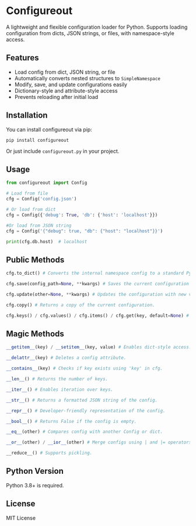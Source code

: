 # Configureout

A lightweight and flexible configuration loader for Python. Supports loading configuration from dicts, JSON strings, or files, with namespace-style access.

## Features

- Load config from dict, JSON string, or file
- Automatically converts nested structures to `SimpleNamespace`
- Modify, save, and update configurations easily
- Dictionary-style and attribute-style access
- Prevents reloading after initial load

## Installation

You can install configureout via pip:

```
pip install configureout
```

Or just include `configureout.py` in your project.

## Usage

```python
from configureout import Config

# Load from file
cfg = Config('config.json')

# Or load from dict
cfg = Config({'debug': True, 'db': {'host': 'localhost'}})

#Or load from JSON string
cfg = Config('{"debug": true, "db": {"host": "localhost"}}')

print(cfg.db.host)  # localhost
```

## Public Methods
```python
cfg.to_dict() # Converts the internal namespace config to a standard Python dictionary.

cfg.save(config_path=None, **kwargs) # Saves the current configuration to a JSON file. (Attribute "config_path" is required for non-file configs.)

cfg.update(other=None, **kwargs) # Updates the configuration with new values (from dict or keyword args).

cfg.copy() # Returns a copy of the current configuration.

cfg.keys() / cfg.values() / cfg.items() / cfg.get(key, default=None) # Standard dictionary-style access methods.
```

## Magic Methods
```python
__getitem__(key) / __setitem__(key, value) # Enables dict-style access: cfg['key'].

__delattr__(key) # Deletes a config attribute.

__contains__(key) # Checks if key exists using 'key' in cfg.

__len__() # Returns the number of keys.

__iter__() # Enables iteration over keys.

__str__() # Returns a formatted JSON string of the config.

__repr__() # Developer-friendly representation of the config.

__bool__() # Returns False if the config is empty.

__eq__(other) # Compares config with another Config or dict.

__or__(other) / __ior__(other) # Merge configs using | and |= operators.

__reduce__() # Supports pickling.
```

## Python Version

Python 3.8+ is required.

## License

MIT License